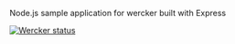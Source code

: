 Node.js sample application for wercker built with Express

[![Wercker status](https://app.wercker.com/status/df5bb50be94cf15d64f53bc7a6dbfc00/m)](https://app.wercker.com/project/bykey/df5bb50be94cf15d64f53bc7a6dbfc00)
